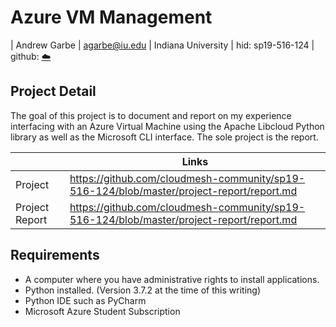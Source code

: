 # Azure VM Management

| Andrew Garbe
| agarbe@iu.edu
| Indiana University
| hid: sp19-516-124
| github: [:cloud:](https://github.com/cloudmesh-community/sp19-516-124/edit/master/project-report/report.md)

## Project Detail
The goal of this project is to document and report on my experience interfacing with an Azure Virtual Machine 
using the Apache Libcloud Python library as well as the Microsoft CLI interface. The sole project is the report.

|  | Links |
|---------------|-------|
| Project | <https://github.com/cloudmesh-community/sp19-516-124/blob/master/project-report/report.md> |
| Project Report | <https://github.com/cloudmesh-community/sp19-516-124/blob/master/project-report/report.md> |


## Requirements

* A computer where you have administrative rights to install applications.
* Python installed. (Version 3.7.2 at the time of this writing)
* Python IDE such as PyCharm
* Microsoft Azure Student Subscription






